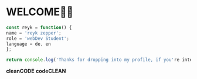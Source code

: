 # WELCOME🙏🏻


```javascript
const reyk = function() {
name = 'reyk zepper';
role = 'webDev Student';
language = de, en
};

return console.log('Thanks for dropping into my profile, if you're intersted....contact me!?'); 
```

__cleanCODE__
__codeCLEAN__
